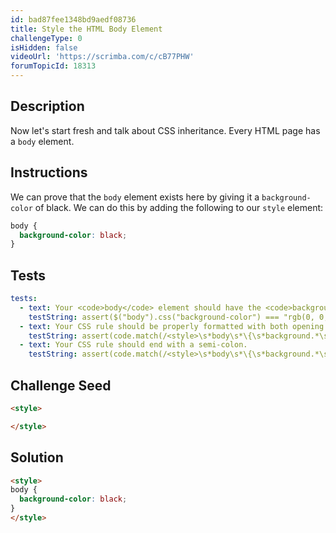 ```yaml
---
id: bad87fee1348bd9aedf08736
title: Style the HTML Body Element
challengeType: 0
isHidden: false
videoUrl: 'https://scrimba.com/c/cB77PHW'
forumTopicId: 18313
---
```


## Description
<section id='description'>
Now let's start fresh and talk about CSS inheritance.
Every HTML page has a <code>body</code> element.
</section>

## Instructions
<section id='instructions'>
We can prove that the <code>body</code> element exists here by giving it a <code>background-color</code> of black.
We can do this by adding the following to our <code>style</code> element:

```css
body {
  background-color: black;
}
```

</section>

## Tests
<section id='tests'>

```yml
tests:
  - text: Your <code>body</code> element should have the <code>background-color</code> of black.
    testString: assert($("body").css("background-color") === "rgb(0, 0, 0)");
  - text: Your CSS rule should be properly formatted with both opening and closing curly brackets.
    testString: assert(code.match(/<style>\s*body\s*\{\s*background.*\s*:\s*.*;\s*\}\s*<\/style>/i));
  - text: Your CSS rule should end with a semi-colon.
    testString: assert(code.match(/<style>\s*body\s*\{\s*background.*\s*:\s*.*;\s*\}\s*<\/style>/i));

```

</section>

## Challenge Seed
<section id='challengeSeed'>

<div id='html-seed'>

```html
<style>

</style>
```

</div>



</section>

## Solution
<section id='solution'>

```html
<style>
body {
  background-color: black;
}
</style>
```

</section>
